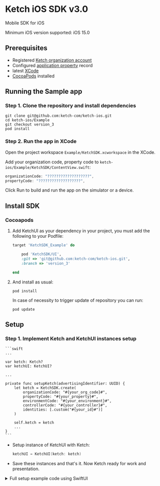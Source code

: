 # Ketch iOS SDK v3.0

Mobile SDK for iOS

Minimum iOS version supported: iOS 15.0

## Prerequisites
- Registered [Ketch organization account](https://app.ketch.com/settings/organization) 
- Configured [application property](https://app.ketch.com/deployment/applications) record
- latest [XCode](https://developer.apple.com/xcode/) 
- [CocoaPods](https://formulae.brew.sh/formula/cocoapods) installed

## Running the Sample app

### Step 1. Clone the repository and install dependencies

```
git clone git@github.com:ketch-com/ketch-ios.git
cd ketch-ios/Example
git checkout version_3
pod install
```

### Step 2. Run the app in XCode

Open the project workspace `Example/KetchSDK.xcworkspace` in the XCode.

Add your organization code, property code to
`ketch-ios/Example/KetchSDK/ContentView.swift`:

```swift
organizationCode: "???????????????????",
propertyCode: "???????????????????",
```

Click Run to build and run the app on the simulator or a device.


## Install SDK

### Cocoapods

1. Add KetchUI as your dependency in your project, you must add the following to your Podfile:
    
    ```ruby
    target 'KetchSDK_Example' do

        pod 'KetchSDK/UI',
        :git => 'git@github.com:ketch-com/ketch-ios.git',
        :branch => 'version_3'

    end
    ```

2. And install as usual:

    ```
    pod install
    ```
    
    In case of necessity to trigger update of repository you can run:
    ```
    pod update  
    ```


## Setup

### Step 1. Implement Ketch and KetchUI instances setup

    ```swift
    ...

    var ketch: Ketch?
    var ketchUI: KetchUI?

    ...

    private func setupKetch(advertisingIdentifier: UUID) {
        let ketch = KetchSDK.create(
            organizationCode: "#{your_org_code}#",
            propertyCode: "#{your_property}#",
            environmentCode: "#{your_environment}#",
            controllerCode: "#{your_controller}#",
            identities: [.custom("#{your_id}#")]
        )
        
        self.ketch = ketch
        ...
    }
    ```
     
- Setup instance of KetchUI with Ketch:

    ```swift
    ketchUI = KetchUI(ketch: ketch)
    ```

- Save these instances and that's it. Now Ketch ready for work and presentation.

<details>
  <summary>Full setup example code using SwiftUI</summary>
  
Ketch and KetchUI instances setup

```swift
import SwiftUI
import KetchSDK

class ContentView: View {
    @ObservedObject var ketchUI: KetchUI

    init() {
        let ketch = KetchSDK.create(
            organizationCode: "#{your_org_code}#",
            propertyCode: "#{your_property}#",
            environmentCode: "#{your_environment}#",
            controllerCode: "#{your_controller}#",
            identities: [.idfa(advertisingIdentifier.uuidString)]
        )

        ketchUI = KetchUI(ketch: ketch)
    }
    
    ...
}
```

- Setup UI experiences presentation:

    If you using SwiftUI, please setup presentation KetchUI.webPresentationItem as ketchView in View that you need:
    ```swift
    var body: some View {
        VStack {
            ...
        }
        .ketchView(model: $ketchUI.webPresentationItem)
    }
    ```
    
    Experiences will be shown automatically by corresponding call.
</details>

